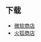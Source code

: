 ## 下载

- [微软商店](https://microsoftedge.microsoft.com/addons/detail/oidfnjkkpidjhkjfidpfijndijkgcilb)
- [火狐商店](https://addons.mozilla.org/en-US/firefox/addon/translate-extension)
